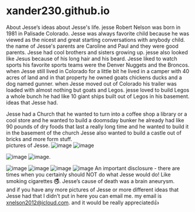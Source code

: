 # xander230.github.io
About Jesse‘s ideas
about Jesse's life.                   jesse Robert Nelson was born in 1981 in Palisade Colorado. Jesse was always favorite child because he was viewed as the nicest and great starting conversations with anybody child. the name of Jesse's parents are Caroline and Paul and they were good parents. Jesse had cool brothers and sisters growing up. jesse also looked like Jesus because of his long hair and his beard. Jesse liked to watch sports his favorite sports teams were the Denver Nuggets and the Broncos. when Jesse still lived in Colorado for a little bit he lived in a camper with 40 acres of land and in that property he owned goats chickens ducks and a dog named gunner. when Jesse moved out of Colorado his trailer was loaded with almost nothing but goats and Legos. jesse loved to build Legos a whole bunch he had like 10 giant ships built out of Legos in his basement.                                                                                                   ideas that Jesse had.         

Jesse had a Church that he wanted to turn into a coffee shop a library or a cool store and he wanted to build a doomsday bunker he already had like 90 pounds of dry foods that last a really long time and he wanted to build it in the basement of the church  Jesse also wanted to build a castle out of bricks and more form stuff.                                    
pictures of Jesse.        ![image](https://github.com/user-attachments/assets/1815d359-c494-483a-980b-f4c31b2bd9ac)                                                                                                                                                              ![image](https://github.com/user-attachments/assets/91453688-ee48-4c43-bece-022ca3f19ff9)
                                            
![image](https://github.com/user-attachments/assets/47d1e0f5-679b-4ade-a5ef-76ec147778cb)
                                                                                                                                                                    ![image](https://github.com/user-attachments/assets/bd623b5d-aeeb-47be-8e77-a8b16fbc12ff).                                                                                                                                                                       
         
![image](https://github.com/user-attachments/assets/b30a0a86-a148-4061-9ede-2a87198b8226)
                                                                                                                 ![image](https://github.com/user-attachments/assets/4fc47601-5029-4ebf-bda4-e245978c55cc)
                                                                                                                      ![image](https://github.com/user-attachments/assets/63de1c36-4dd2-4a9c-a4fe-33633b37e70b)
                                                                              ![image](https://github.com/user-attachments/assets/aeb9428c-5d5c-4ebe-87da-72c553d11fc4)
                                         An important disclosure - there are times when you certainly should NOT do what Jesse would do! Like smoking cigarettes
🚭.                                                                  Jesse’s cause of death was a brain aneurysm.                                
and if you have any more pictures of Jesse or more different ideas that Jesse had that I didn't put in here you can email me. 
my email is xnelson2012@icloud.com.
and it would be really appreciated👍
